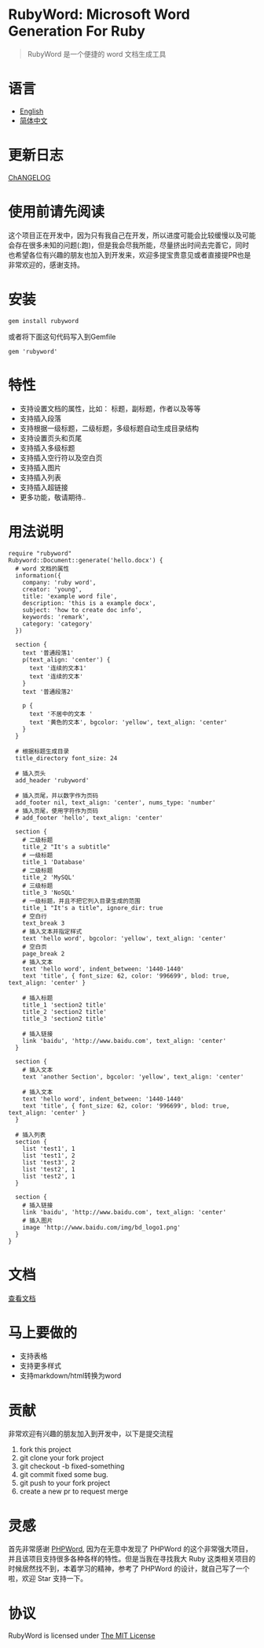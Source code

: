 # RubyWord: Microsoft Word Generation For Ruby
> RubyWord 是一个便捷的 word 文档生成工具

# 语言
* [English](README.md)
* [简体中文](README.cn.md)

# 更新日志
[ChANGELOG](CHANGELOG.md)

# 使用前请先阅读
这个项目正在开发中，因为只有我自己在开发，所以进度可能会比较缓慢以及可能会存在很多未知的问题(:跑)，但是我会尽我所能，尽量挤出时间去完善它，同时也希望各位有兴趣的朋友也加入到开发来，欢迎多提宝贵意见或者直接提PR也是非常欢迎的，感谢支持。

# 安装
```
gem install rubyword
```
或者将下面这句代码写入到Gemfile
```
gem 'rubyword'
```
# 特性
+ 支持设置文档的属性，比如： 标题，副标题，作者以及等等
+ 支持插入段落
+ 支持根据一级标题，二级标题，多级标题自动生成目录结构
+ 支持设置页头和页尾
+ 支持插入多级标题
+ 支持插入空行符以及空白页
+ 支持插入图片
+ 支持插入列表
+ 支持插入超链接
+ 更多功能，敬请期待..

# 用法说明
```
require "rubyword"
Rubyword::Document::generate('hello.docx') {
  # word 文档的属性
  information({
    company: 'ruby word',
    creator: 'young',
    title: 'example word file',
    description: 'this is a example docx',
    subject: 'how to create doc info',
    keywords: 'remark',
    category: 'category'
  })
  
  section {
    text '普通段落1'
    p(text_align: 'center') {
      text '连续的文本1'
      text '连续的文本'
    }
    text '普通段落2'

    p {
      text '不居中的文本 '
      text '黄色的文本', bgcolor: 'yellow', text_align: 'center'
    }
  }

  # 根据标题生成目录
  title_directory font_size: 24

  # 插入页头
  add_header 'rubyword'

  # 插入页尾，并以数字作为页码
  add_footer nil, text_align: 'center', nums_type: 'number'
  # 插入页尾，使用字符作为页码
  # add_footer 'hello', text_align: 'center'

  section {
    # 二级标题
    title_2 "It's a subtitle"
    # 一级标题
    title_1 'Database'
    # 二级标题
    title_2 'MySQL'
    # 三级标题
    title_3 'NoSQL'
    # 一级标题，并且不把它列入目录生成的范围
    title_1 "It's a title", ignore_dir: true 
    # 空白行
    text_break 3
    # 插入文本并指定样式
    text 'hello word', bgcolor: 'yellow', text_align: 'center'
    # 空白页
    page_break 2
    # 插入文本
    text 'hello word', indent_between: '1440-1440'
    text 'title', { font_size: 62, color: '996699', blod: true, text_align: 'center' }

    # 插入标题
    title_1 'section2 title'
    title_2 'section2 title'
    title_3 'section2 title'

    # 插入链接
    link 'baidu', 'http://www.baidu.com', text_align: 'center'
  }

  section {
    # 插入文本
    text 'another Section', bgcolor: 'yellow', text_align: 'center'

    # 插入文本
    text 'hello word', indent_between: '1440-1440'
    text 'title', { font_size: 62, color: '996699', blod: true, text_align: 'center' }
  }

  # 插入列表
  section {
    list 'test1', 1
    list 'test1', 2
    list 'test3', 2
    list 'test2', 1
    list 'test2', 1
  }

  section {
    # 插入链接
    link 'baidu', 'http://www.baidu.com', text_align: 'center'
    # 插入图片
    image 'http://www.baidu.com/img/bd_logo1.png'
  }
}
```

# 文档
[查看文档](doc/README.md)

# 马上要做的
+ 支持表格
+ 支持更多样式
+ 支持markdown/html转换为word

# 贡献
非常欢迎有兴趣的朋友加入到开发中，以下是提交流程
1. fork this project
2. git clone your fork project
3. git checkout -b fixed-something
4. git commit fixed some bug.
5. git push to your fork project
6. create a new pr to request merge

# 灵感
首先非常感谢 [PHPWord](https://github.com/PHPOffice/PHPWord), 因为在无意中发现了 PHPWord 的这个非常强大项目， 并且该项目支持很多各种各样的特性。但是当我在寻找我大 Ruby 这类相关项目的时候居然找不到，本着学习的精神，参考了 PHPWord 的设计，就自己写了一个啦，欢迎 Star 支持一下。

# 协议
RubyWord is licensed under [The MIT License](LICENSE)